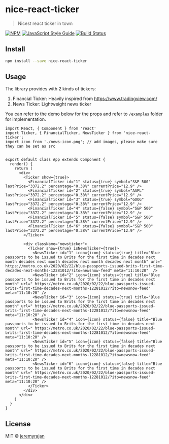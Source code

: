 # nice-react-ticker

> Nicest react ticker in town

[![NPM](https://img.shields.io/npm/v/nice-react-ticker.svg)](https://www.npmjs.com/package/nice-react-ticker) [![JavaScript Style Guide](https://img.shields.io/badge/code_style-standard-brightgreen.svg)](https://standardjs.com)
[![Build Status](https://travis-ci.com/jeremyrajan/nice-react-ticker.svg?branch=master)](https://travis-ci.com/jeremyrajan/nice-react-ticker)

## Install

```bash
npm install --save nice-react-ticker
```

## Usage

The library provides with 2 kinds of tickers:

1. Financial Ticker: Heavily inspired from https://www.tradingview.com/
2. News Ticker: Lightweight news ticker

You can refer to the demo below for the props and refer to `/examples` folder for implementation.

```tsx
import React, { Component } from 'react'
import Ticker, { FinancialTicker, NewsTicker } from 'nice-react-ticker';
import icon from './news-icon.png'; // add images, please make sure they can be set as src


export default class App extends Component {
  render() {
    return (
      <div>
        <Ticker show={true}>
          <FinancialTicker id="1" status={true} symbol="S&P 500" lastPrice="3372.2" percentage="0.38%" currentPrice="12.9" />
          <FinancialTicker id="2" status={true} symbol="AAPL" lastPrice="3372.2" percentage="0.38%" currentPrice="12.9" />
          <FinancialTicker id="3" status={true} symbol="GOOG" lastPrice="3372.2" percentage="0.38%" currentPrice="12.9" />
          <FinancialTicker id="4" status={false} symbol="S&P 500" lastPrice="3372.2" percentage="0.38%" currentPrice="12.9" />
          <FinancialTicker id="5" status={false} symbol="S&P 500" lastPrice="3372.2" percentage="0.38%" currentPrice="12.9" />
          <FinancialTicker id="6" status={false} symbol="S&P 500" lastPrice="3372.2" percentage="0.38%" currentPrice="12.9" />
        </Ticker>

        <div className="newsticker">
          <Ticker show={true} isNewsTicker={true}>
            <NewsTicker id="1" icon={icon} status={true} title="Blue passports to be issued to Brits for the first time in decades next month decades next month decades next month decades next month" url=" https://metro.co.uk/2020/02/22/blue-passports-issued-brits-first-time-decades-next-months-12281012/?ito=newsnow-feed" meta="11:10:20"  />
            <NewsTicker id="2" icon={icon} status={true} title="Blue passports to be issued to Brits for the first time in decades next month" url=" https://metro.co.uk/2020/02/22/blue-passports-issued-brits-first-time-decades-next-months-12281012/?ito=newsnow-feed" meta="11:10:20" />
            <NewsTicker id="3" icon={icon} status={true} title="Blue passports to be issued to Brits for the first time in decades next month" url=" https://metro.co.uk/2020/02/22/blue-passports-issued-brits-first-time-decades-next-months-12281012/?ito=newsnow-feed" meta="11:10:20" />
            <NewsTicker id="4" icon={icon} status={false} title="Blue passports to be issued to Brits for the first time in decades next month" url=" https://metro.co.uk/2020/02/22/blue-passports-issued-brits-first-time-decades-next-months-12281012/?ito=newsnow-feed" meta="11:10:20" />
            <NewsTicker id="5" icon={icon} status={false} title="Blue passports to be issued to Brits for the first time in decades next month" url=" https://metro.co.uk/2020/02/22/blue-passports-issued-brits-first-time-decades-next-months-12281012/?ito=newsnow-feed" meta="11:10:20" />
            <NewsTicker id="6" icon={icon} status={false} title="Blue passports to be issued to Brits for the first time in decades next month" url=" https://metro.co.uk/2020/02/22/blue-passports-issued-brits-first-time-decades-next-months-12281012/?ito=newsnow-feed" meta="11:10:20" />
          </Ticker>
        </div>
      </div>
    )
  }
}

```

## License

MIT © [jeremyrajan](https://github.com/jeremyrajan)
